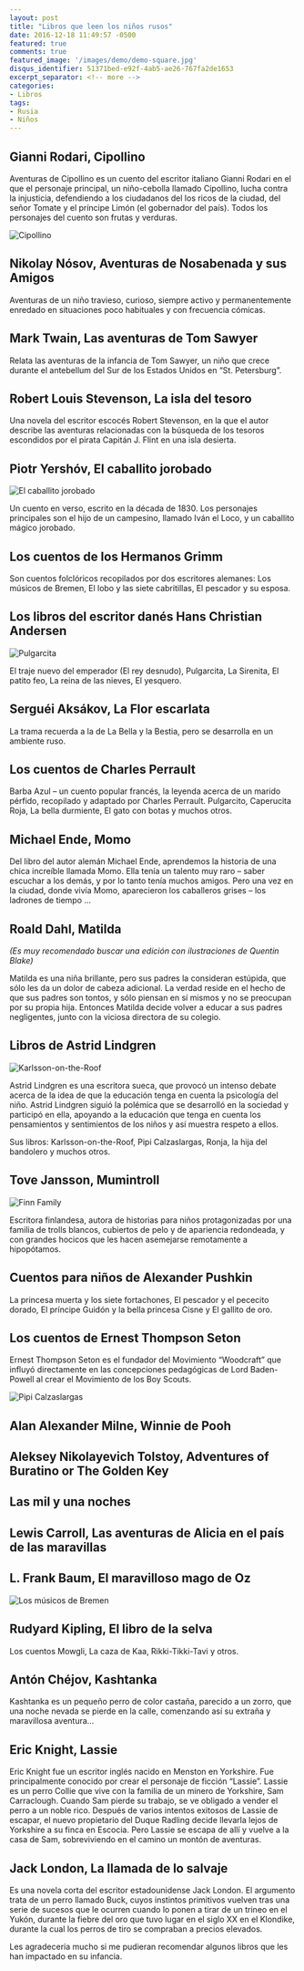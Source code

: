 ```yaml
---
layout: post
title: "Libros que leen los niños rusos"
date: 2016-12-18 11:49:57 -0500
featured: true
comments: true
featured_image: '/images/demo/demo-square.jpg'
disqus_identifier: 51371bed-e92f-4ab5-ae26-767fa2de1653
excerpt_separator: <!-- more -->
categories:
- Libros
tags:
- Rusia
- Niños
---
```


## Gianni Rodari, Cipollino

Aventuras de Cipollino es un cuento del escritor italiano Gianni Rodari
en el que el personaje principal, un niño-cebolla llamado Cipollino, lucha
contra la injusticia, defendiendo a los ciudadanos del los ricos de la ciudad,
del señor Tomate y el príncipe Limón (el gobernador del país).
Todos los personajes del cuento son frutas y verduras.

<!-- more -->

![Cipollino](/images/books/Cipollino.jpg)

## Nikolay Nósov, Aventuras de Nosabenada y sus Amigos

Aventuras de un niño travieso, curioso, siempre activo y permanentemente
enredado en situaciones poco habituales y con frecuencia cómicas.

## Mark Twain, Las aventuras de Tom Sawyer

Relata las aventuras de la infancia de Tom Sawyer, un niño que crece durante
el antebellum del Sur de los Estados Unidos en “St. Petersburg”.

## Robert Louis Stevenson, La isla del tesoro

Una novela del escritor escocés Robert Stevenson, en la que el autor describe
las aventuras relacionadas con la búsqueda de los tesoros escondidos por el
pirata Capitán J. Flint en una isla desierta.

## Piotr Yershóv,  El caballito jorobado

![El caballito jorobado](/images/books/el_caballito_jorobadito.jpg)

Un cuento en verso, escrito en la década de 1830. Los personajes principales
son el hijo de un campesino, llamado Iván el Loco, y un caballito mágico jorobado.

## Los cuentos de los Hermanos Grimm

Son cuentos folclóricos recopilados por dos escritores alemanes: Los músicos
de Bremen, El lobo y las siete cabritillas, El pescador y su esposa.

## Los libros del escritor danés Hans Christian Andersen

![Pulgarcita](/images/books/pulgarcita.jpg)

El traje nuevo del emperador (El rey desnudo), Pulgarcita, La Sirenita,
El patito feo, La reina de las nieves, El yesquero.

## Serguéi Aksákov, La Flor escarlata

La trama recuerda a la de La Bella y la Bestia, pero se desarrolla en un ambiente ruso.

## Los cuentos de Charles Perrault

Barba Azul – un cuento popular francés, la leyenda acerca de un marido pérfido,
recopilado y adaptado por Charles Perrault.
Pulgarcito, Caperucita Roja, La bella durmiente, El gato con botas y muchos otros.

## Michael Ende, Momo

Del libro del autor alemán Michael Ende, aprendemos la historia de una
chica increíble llamada Momo. Ella tenía un talento muy raro – saber escuchar
a los demás, y por lo tanto tenía muchos amigos. Pero una vez en la ciudad,
donde vivía Momo, aparecieron los caballeros grises – los ladrones de tiempo …

## Roald Dahl, Matilda

*(Es muy recomendado buscar una edición con ilustraciones de Quentin Blake)*

Matilda es una niña brillante, pero sus padres la consideran estúpida, que
sólo les da un dolor de cabeza adicional. La verdad reside en el hecho de
que sus padres son tontos, y sólo piensan en sí mismos y no se preocupan por
su propia hija. Entonces Matilda decide volver a educar a sus padres negligentes,
junto con la viciosa directora de su colegio.

## Libros de Astrid Lindgren

![Karlsson-on-the-Roof](/images/books/karlson.jpg)

Astrid Lindgren es una escritora sueca, que provocó un intenso debate acerca
de la idea de que la educación tenga en cuenta la psicología del niño.
Astrid Lindgren siguió la polémica que se desarrolló en la sociedad y
participó en ella, apoyando a la educación que tenga en cuenta los pensamientos
y sentimientos de los niños y así muestra respeto a ellos.

Sus libros: Karlsson-on-the-Roof, Pipi Calzaslargas, Ronja, la hija del
bandolero y muchos otros.

## Tove Jansson, Mumintroll

![Finn Family](/images/books/Finn_Family.png)

Escritora  finlandesa, autora de historias para niños protagonizadas por una
familia de trolls blancos, cubiertos de pelo y de apariencia redondeada,
y con grandes hocicos que les hacen asemejarse remotamente a hipopótamos.

## Cuentos para niños de Alexander Pushkin

La princesa muerta y los siete fortachones, El pescador y el pececito dorado,
El príncipe Guidón y la bella princesa Cisne y El gallito de oro.

## Los cuentos de Ernest Thompson Seton

Ernest Thompson Seton es el fundador del Movimiento “Woodcraft” que
influyó directamente en las concepciones pedagógicas de Lord Baden-Powell
al crear el Movimiento de los Boy Scouts.

![Pipi Calzaslargas](/images/books/pipi.jpg)

## Alan Alexander Milne, Winnie de Pooh

## Aleksey Nikolayevich Tolstoy, Adventures of Buratino or The Golden Key

## Las mil y una noches

## Lewis Carroll, Las aventuras de Alicia en el país de las maravillas

## L. Frank Baum, El maravilloso mago de Oz

![Los músicos de Bremen](/images/books/bremen.jpg)

## Rudyard Kipling, El libro de la selva

Los cuentos Mowgli, La caza de Kaa, Rikki-Tikki-Tavi y otros.

## Antón Chéjov, Kashtanka

Kashtanka es un pequeño perro de color castaña, parecido a un zorro,
que una noche nevada se pierde en la calle, comenzando así su extraña
y maravillosa aventura…

## Eric Knight, Lassie

Eric Knight fue un escritor inglés nacido en Menston en Yorkshire.
Fue principalmente conocido por crear el personaje de ficción “Lassie”.
Lassie es un perro Collie que vive con la familia de un minero de Yorkshire,
Sam Carraclough. Cuando Sam pierde su trabajo, se ve obligado a vender
el perro a un noble rico. Después de varios intentos exitosos de Lassie
de escapar, el nuevo propietario del Duque Radling decide llevarla lejos
de Yorkshire a su finca en Escocia. Pero Lassie se escapa de allí y vuelve
a la casa de Sam, sobreviviendo en el camino un montón de aventuras.

## Jack London, La llamada de lo salvaje

Es una novela corta del escritor estadounidense Jack London.
El argumento trata de un perro llamado Buck, cuyos instintos primitivos
vuelven tras una serie de sucesos que le ocurren cuando lo ponen a tirar
de un trineo en el Yukón, durante la fiebre del oro que tuvo lugar en
el siglo XX en el Klondike, durante la cual los perros de tiro
se compraban a precios elevados.



Les agradecería mucho si me pudieran recomendar algunos libros
que les han impactado en su infancia.
